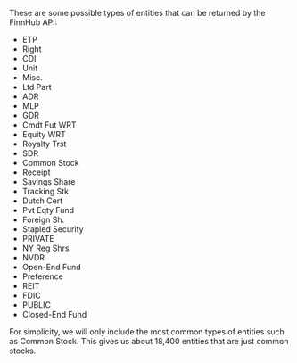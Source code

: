 These are some possible types of entities that can be returned by the FinnHub API:
- ETP
- Right
- CDI
- Unit
- Misc.
- Ltd Part
- ADR
- MLP
- GDR
- Cmdt Fut WRT
- Equity WRT
- Royalty Trst
- SDR
- Common Stock
- Receipt
- Savings Share
- Tracking Stk
- Dutch Cert
- Pvt Eqty Fund
- Foreign Sh.
- Stapled Security
- PRIVATE
- NY Reg Shrs
- NVDR
- Open-End Fund
- Preference
- REIT
- FDIC
- PUBLIC
- Closed-End Fund

For simplicity, we will only include the most common types of entities such as Common Stock.
This gives us about 18,400 entities that are just common stocks.